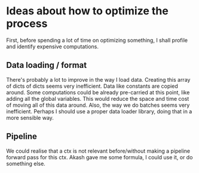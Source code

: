 # Ideas about how to optimize the process
First, before spending a lot of time on optimizing something, I shall profile and identify expensive computations.
## Data loading / format
There's probably a lot to improve in the way I load data. Creating this array of dicts of dicts seems very inefficient. Data like constants are copied around. Some computations could be already pre-carried at this point, like adding all the global variables. This would reduce the space and time cost of moving all of this data around.
Also, the way we do batches seems very inefficient. Perhaps I should use a proper data loader library, doing that in a more sensible way. 
## Pipeline
We could realise that a ctx is not relevant before/without making a pipeline forward pass for this ctx. Akash gave me some formula, I could use it, or do something else.